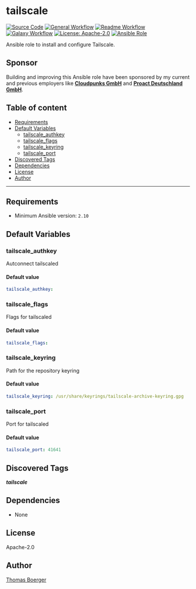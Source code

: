 # tailscale

[![Source Code](https://img.shields.io/badge/github-source%20code-blue?logo=github&logoColor=white)](https://github.com/rolehippie/tailscale)
[![General Workflow](https://github.com/rolehippie/tailscale/actions/workflows/general.yml/badge.svg)](https://github.com/rolehippie/tailscale/actions/workflows/general.yml)
[![Readme Workflow](https://github.com/rolehippie/tailscale/actions/workflows/docs.yml/badge.svg)](https://github.com/rolehippie/tailscale/actions/workflows/docs.yml)
[![Galaxy Workflow](https://github.com/rolehippie/tailscale/actions/workflows/galaxy.yml/badge.svg)](https://github.com/rolehippie/tailscale/actions/workflows/galaxy.yml)
[![License: Apache-2.0](https://img.shields.io/github/license/rolehippie/tailscale)](https://github.com/rolehippie/tailscale/blob/master/LICENSE)
[![Ansible Role](https://img.shields.io/badge/role-rolehippie.tailscale-blue)](https://galaxy.ansible.com/rolehippie/tailscale)

Ansible role to install and configure Tailscale.

## Sponsor

Building and improving this Ansible role have been sponsored by my current and previous employers like **[Cloudpunks GmbH](https://cloudpunks.de)** and **[Proact Deutschland GmbH](https://www.proact.eu)**.

## Table of content

- [Requirements](#requirements)
- [Default Variables](#default-variables)
  - [tailscale_authkey](#tailscale_authkey)
  - [tailscale_flags](#tailscale_flags)
  - [tailscale_keyring](#tailscale_keyring)
  - [tailscale_port](#tailscale_port)
- [Discovered Tags](#discovered-tags)
- [Dependencies](#dependencies)
- [License](#license)
- [Author](#author)

---

## Requirements

- Minimum Ansible version: `2.10`

## Default Variables

### tailscale_authkey

Autconnect tailscaled

#### Default value

```YAML
tailscale_authkey:
```

### tailscale_flags

Flags for tailscaled

#### Default value

```YAML
tailscale_flags:
```

### tailscale_keyring

Path for the repository keyring

#### Default value

```YAML
tailscale_keyring: /usr/share/keyrings/tailscale-archive-keyring.gpg
```

### tailscale_port

Port for tailscaled

#### Default value

```YAML
tailscale_port: 41641
```

## Discovered Tags

**_tailscale_**

## Dependencies

- None

## License

Apache-2.0

## Author

[Thomas Boerger](https://github.com/tboerger)
